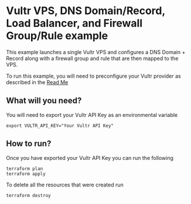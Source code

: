 # Vultr VPS, DNS Domain/Record, Load Balancer, and Firewall Group/Rule example

This example launches a single Vultr VPS and configures a DNS Domain + Record along with a firewall group and rule that are then mapped to the VPS.


To run this example, you will need to preconfigure your Vultr provider as described in the [Read Me](../README.md)

## What will you need?
You will need to export your Vultr API Key as an environmental variable

```
export VULTR_API_KEY="Your Vultr API Key"
```

## How to run?

Once you have exported your Vultr API Key you can run the following

```
terraform plan
terraform apply
```

To delete all the resources that were created run
```
terraform destroy
```